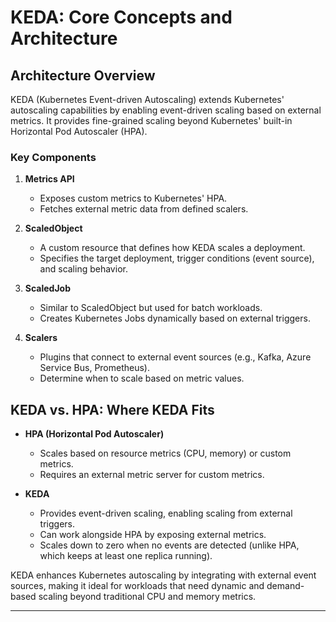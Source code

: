 # KEDA: Core Concepts and Architecture

## Architecture Overview
KEDA (Kubernetes Event-driven Autoscaling) extends Kubernetes' autoscaling capabilities by enabling event-driven scaling based on external metrics. It provides fine-grained scaling beyond Kubernetes' built-in Horizontal Pod Autoscaler (HPA).

### Key Components
1. **Metrics API**
   - Exposes custom metrics to Kubernetes' HPA.
   - Fetches external metric data from defined scalers.
   
2. **ScaledObject**
   - A custom resource that defines how KEDA scales a deployment.
   - Specifies the target deployment, trigger conditions (event source), and scaling behavior.

3. **ScaledJob**
   - Similar to ScaledObject but used for batch workloads.
   - Creates Kubernetes Jobs dynamically based on external triggers.

4. **Scalers**
   - Plugins that connect to external event sources (e.g., Kafka, Azure Service Bus, Prometheus).
   - Determine when to scale based on metric values.

## KEDA vs. HPA: Where KEDA Fits
- **HPA (Horizontal Pod Autoscaler)**
  - Scales based on resource metrics (CPU, memory) or custom metrics.
  - Requires an external metric server for custom metrics.
  
- **KEDA**
  - Provides event-driven scaling, enabling scaling from external triggers.
  - Can work alongside HPA by exposing external metrics.
  - Scales down to zero when no events are detected (unlike HPA, which keeps at least one replica running).

KEDA enhances Kubernetes autoscaling by integrating with external event sources, making it ideal for workloads that need dynamic and demand-based scaling beyond traditional CPU and memory metrics.

---
